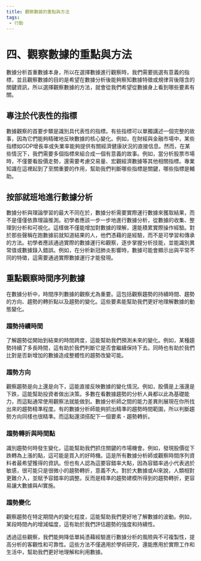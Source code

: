 ```yaml
---
title: 觀察數據的重點與方法
tags: 
 - 行動
---
```


# 四、觀察數據的重點與方法

數據分析首重數據本身，所以在選擇數據進行觀察時，我們需要挑選有意義的指標，並且觀察數據的目的是希望在數據分析後能夠察知數據特徵或規律背後隱含的關鍵資訊，所以選擇觀察數據的方法，就會從我們希望從數據身上看到哪些要素有關。


## 專注於代表性的指標

數據觀察的首要步驟是識別具代表性的指標。有些指標可以單獨講述一個完整的故事，因為它們能夠精確地反映數據的核心變化。例如，在財經與金融市場中，某些指標如GDP增長率或失業率能夠提供有關經濟健康狀況的直接信息。然而，在某些情況下，我們需要多個指標來組合成一個有意義的故事。例如，當分析股票市場時，不僅要看股價走勢，還需要考慮交易量、宏觀經濟數據等其他相關指標。專業知識在這裡起到了至關重要的作用，幫助我們判斷哪些指標是關鍵，哪些指標是輔助。


## 按部就班地進行數據分析

數據分析與理論學習的最大不同在於，數據分析需要實際運行數據來獲取結果，而不是僅僅依靠理論推測。初學者應該一步一步地進行數據分析，從數據的收集、整理到分析和可視化。這樣做不僅能增加對數據的理解，還能積累實際操作經驗。對於那些聲稱在跑數據前就知道結果的人，他們憑藉的是經驗，而不是可學習和傳承的方法。初學者應該通過實際的數據運行和觀察，逐步掌握分析技能，並能識別異常值或數據錄入錯誤。例如，在分析新冠肺炎影響時，數據可能會顯示出與平常不同的特徵，這需要通過實際數據運行才能發現。


## 重點觀察時間序列數據

在數據分析中，時間序列數據的觀察尤為重要。這包括觀察趨勢的持續時間、趨勢的方向、趨勢的轉折點以及趨勢的變化。這些要素能幫助我們更好地理解數據的動態變化。

### 趨勢持續時間

了解趨勢從開始到結束的時間跨度，這能幫助我們預測未來的變化。例如，某種趨勢持續了多長時間，這有助於我們判斷它是否會繼續保持下去。同時也有助於我們比對是否新增加的數據造成整體性的趨勢改變可能。

### 趨勢方向

觀察趨勢是向上還是向下，這能直接反映數據的變化情況。例如，股價是上漲還是下跌，這能幫助投資者做出決策。多數在看數據趨勢的分析人員都以此為基礎能力，而這點通常使用觀察法就能做到。數據分析師之間的能力差異則展現在你所找出來的趨勢精準程度。有的數據分析師能夠抓出精準的趨勢時間範圍，所以判斷趨勢方向同樣也很精準。而這點還須搭配下一個要素 - 趨勢轉折。

### 趨勢轉折與時間點

識別趨勢何時發生變化，這能幫助我們抓住關鍵的市場機會。例如，發現股價從下跌轉為上漲的點，這可能是買入的好時機。這是所有數據分析師或觀察時間序列資料者最希望獲得的資訊。但也有人認為這要容錯率大點，因為容錯率過小代表過於敏感，很可能只是很微小的趨勢轉折，意義不大。對於大數據或AI來說，人類相對更難介入，並賦予容錯率的調整。反而是精準的趨勢建模所得到的趨勢轉折，更容易讓大數據與AI實施。

### 趨勢變化

觀察趨勢在特定期間內的變化程度，這能幫助我們更好地了解數據的波動。例如，某段時間內的增減幅度，這有助於我們評估趨勢的強度和持續性。

透過這些觀察，我們能夠降低單純憑藉經驗進行數據分析的風險與不可複製性，提高分析的客觀性和可靠性。這些方法不僅適用於學術研究，還能應用於實際工作和生活中，幫助我們更好地理解和利用數據。
